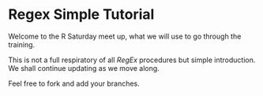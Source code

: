 # Regex Simple Tutorial

Welcome to the R Saturday meet up, what we will use to go through the training.

This is not a full respiratory of all *RegEx* procedures but simple introduction.
We shall continue updating as we move along.

Feel free to fork and add your branches.
